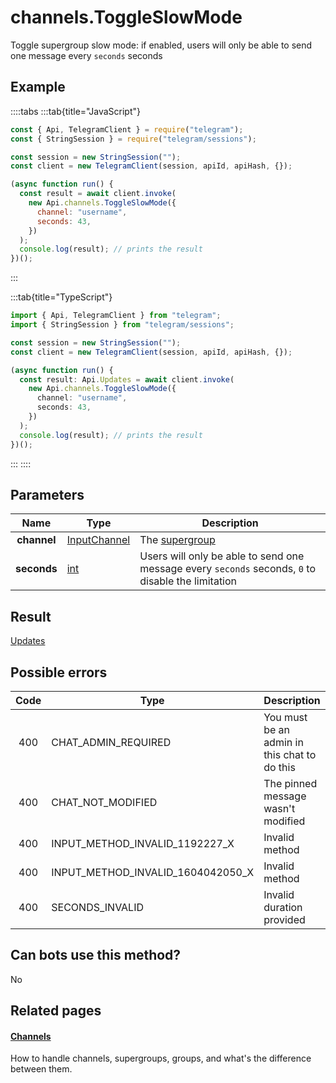 # channels.ToggleSlowMode

Toggle supergroup slow mode: if enabled, users will only be able to send one message every `seconds` seconds

## Example

::::tabs
:::tab{title="JavaScript"}

```js
const { Api, TelegramClient } = require("telegram");
const { StringSession } = require("telegram/sessions");

const session = new StringSession("");
const client = new TelegramClient(session, apiId, apiHash, {});

(async function run() {
  const result = await client.invoke(
    new Api.channels.ToggleSlowMode({
      channel: "username",
      seconds: 43,
    })
  );
  console.log(result); // prints the result
})();
```

:::

:::tab{title="TypeScript"}

```ts
import { Api, TelegramClient } from "telegram";
import { StringSession } from "telegram/sessions";

const session = new StringSession("");
const client = new TelegramClient(session, apiId, apiHash, {});

(async function run() {
  const result: Api.Updates = await client.invoke(
    new Api.channels.ToggleSlowMode({
      channel: "username",
      seconds: 43,
    })
  );
  console.log(result); // prints the result
})();
```

:::
::::

## Parameters

|    Name     | Type                                                        | Description                                                                                        |
| :---------: | ----------------------------------------------------------- | -------------------------------------------------------------------------------------------------- |
| **channel** | [InputChannel](https://core.telegram.org/type/InputChannel) | The [supergroup](https://core.telegram.org/api/channel)                                            |
| **seconds** | [int](https://core.telegram.org/type/int)                   | Users will only be able to send one message every `seconds` seconds, `0` to disable the limitation |

## Result

[Updates](https://core.telegram.org/type/Updates)

## Possible errors

| Code | Type                              | Description                                  |
| :--: | --------------------------------- | -------------------------------------------- |
| 400  | CHAT_ADMIN_REQUIRED               | You must be an admin in this chat to do this |
| 400  | CHAT_NOT_MODIFIED                 | The pinned message wasn't modified           |
| 400  | INPUT_METHOD_INVALID_1192227_X    | Invalid method                               |
| 400  | INPUT_METHOD_INVALID_1604042050_X | Invalid method                               |
| 400  | SECONDS_INVALID                   | Invalid duration provided                    |

## Can bots use this method?

No

## Related pages

#### [Channels](https://core.telegram.org/api/channel)

How to handle channels, supergroups, groups, and what's the difference between them.
